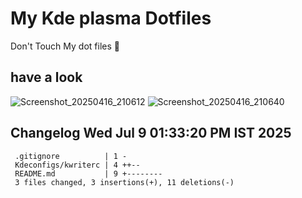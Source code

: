 # My Kde plasma Dotfiles
  Don't Touch My dot files 🙂
 
## have a look
![Screenshot_20250416_210612](https://github.com/user-attachments/assets/650244d5-776e-4b31-96fb-10811a3cfa27)
![Screenshot_20250416_210640](https://github.com/user-attachments/assets/07fac3d3-7ce1-4f10-ad4c-1ffa33ed7e84)
 
## Changelog Wed Jul  9 01:33:20 PM IST 2025
```
 .gitignore          | 1 -
 Kdeconfigs/kwriterc | 4 ++--
 README.md           | 9 +--------
 3 files changed, 3 insertions(+), 11 deletions(-)
```
 
